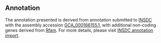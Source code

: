 

Annotation
----------

The annotation presented is derived from annotation submitted to
[INSDC](http://www.insdc.org) with the assembly accession
[GCA\_000166155.1](http://www.ebi.ac.uk/ena/data/view/GCA_000166155.1),
with additional non-coding genes derived from
[Rfam](http://rfam.xfam.org/). For more details, please visit [INSDC
annotation
import](http://ensemblgenomes.org/info/data/insdc_annotation).
